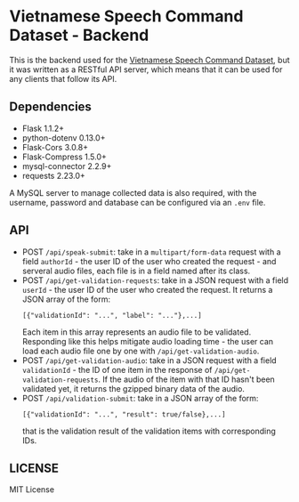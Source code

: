 # Vietnamese Speech Command Dataset - Backend

This is the backend used for the [Vietnamese Speech Command Dataset](https://vscd.now.sh), but it was written as a RESTful API server, which means that it can be used for any clients that follow its API.

## Dependencies
- Flask 1.1.2+
- python-dotenv 0.13.0+
- Flask-Cors 3.0.8+
- Flask-Compress 1.5.0+
- mysql-connector 2.2.9+
- requests 2.23.0+

A MySQL server to manage collected data is also required, with the username, password and database can be configured via an `.env` file.

## API

- POST `/api/speak-submit`: take in a `multipart/form-data` request with a field `authorId` - the user ID of the user who created the request - and serveral audio files, each file is in a field named after its class.
- POST `/api/get-validation-requests`: take in a JSON request with a field `userId` - the user ID of the user who created the request. It returns a JSON array of the form:
  ```
  [{"validationId": "...", "label": "..."},...]
  ```
  Each item in this array represents an audio file to be validated. Responding like this helps mitigate audio loading time - the user can load each audio file one by one with `/api/get-validation-audio`.
- POST `/api/get-validation-audio`: take in a JSON request with a field `validationId` - the ID of one item in the response of `/api/get-validation-requests`. If the audio of the item with that ID hasn't been validated yet, it returns the gzipped binary data of the audio.
- POST `/api/validation-submit`: take in a JSON array of the form:
  ```
  [{"validationId": "...", "result": true/false},...]
  ```
  that is the validation result of the validation items with corresponding IDs.

## LICENSE

MIT License